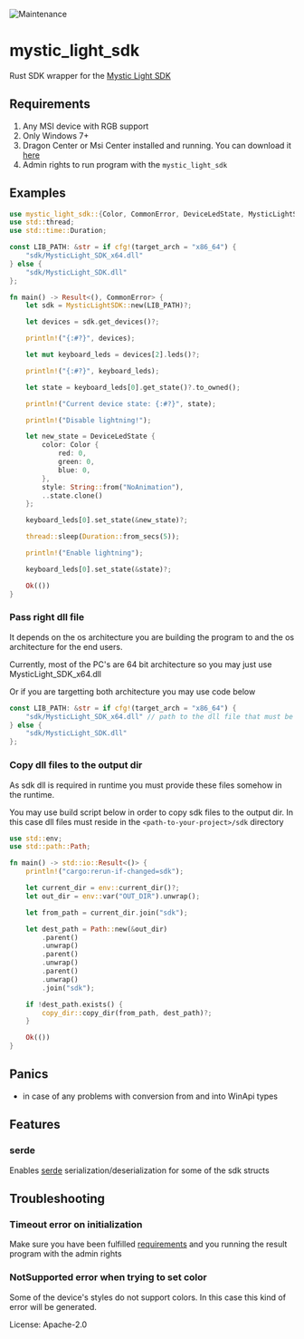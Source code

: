 ![Maintenance](https://img.shields.io/badge/maintenance-passively--maintained-yellowgreen.svg)

# mystic_light_sdk

Rust SDK wrapper for the [Mystic Light SDK](https://www.msi.com/Landing/mystic-light-rgb-gaming-pc/download)

## Requirements

1. Any MSI device with RGB support
1. Only Windows 7+
1. Dragon Center or Msi Center installed and running. You can download it [here](https://www.msi.com/Landing/mystic-light-rgb-gaming-pc/download)
1. Admin rights to run program with the `mystic_light_sdk`

## Examples

```rust
use mystic_light_sdk::{Color, CommonError, DeviceLedState, MysticLightSDK};
use std::thread;
use std::time::Duration;

const LIB_PATH: &str = if cfg!(target_arch = "x86_64") {
    "sdk/MysticLight_SDK_x64.dll"
} else {
    "sdk/MysticLight_SDK.dll"
};

fn main() -> Result<(), CommonError> {
    let sdk = MysticLightSDK::new(LIB_PATH)?;

    let devices = sdk.get_devices()?;

    println!("{:#?}", devices);

    let mut keyboard_leds = devices[2].leds()?;

    println!("{:#?}", keyboard_leds);

    let state = keyboard_leds[0].get_state()?.to_owned();

    println!("Current device state: {:#?}", state);

    println!("Disable lightning!");

    let new_state = DeviceLedState {
        color: Color {
            red: 0,
            green: 0,
            blue: 0,
        },
        style: String::from("NoAnimation"),
        ..state.clone()
    };

    keyboard_leds[0].set_state(&new_state)?;

    thread::sleep(Duration::from_secs(5));

    println!("Enable lightning");

    keyboard_leds[0].set_state(&state)?;

    Ok(())
}
```

### Pass right dll file

It depends on the os architecture you are building the program to and the os architecture for the end users.

Currently, most of the PC's are 64 bit architecture so you may just use MysticLight_SDK_x64.dll

Or if you are targetting both architecture you may use code below

```rust
const LIB_PATH: &str = if cfg!(target_arch = "x86_64") {
    "sdk/MysticLight_SDK_x64.dll" // path to the dll file that must be available in runtime
} else {
    "sdk/MysticLight_SDK.dll"
};
```

### Copy dll files to the output dir

As sdk dll is required in runtime you must provide these files somehow in the runtime.

You may use build script below in order to copy sdk files to the output dir. In this case dll files must reside in the `<path-to-your-project>/sdk` directory

```rust
use std::env;
use std::path::Path;

fn main() -> std::io::Result<()> {
    println!("cargo:rerun-if-changed=sdk");

    let current_dir = env::current_dir()?;
    let out_dir = env::var("OUT_DIR").unwrap();

    let from_path = current_dir.join("sdk");

    let dest_path = Path::new(&out_dir)
        .parent()
        .unwrap()
        .parent()
        .unwrap()
        .parent()
        .unwrap()
        .join("sdk");

    if !dest_path.exists() {
        copy_dir::copy_dir(from_path, dest_path)?;
    }

    Ok(())
}
```

## Panics

- in case of any problems with conversion from and into WinApi types

## Features

### serde

Enables [serde](https://crates.io/crates/serde) serialization/deserialization for some of the sdk structs

## Troubleshooting

### Timeout error on initialization

Make sure you have been fulfilled [requirements](#requirements) and you running the result program with the admin rights

### NotSupported error when trying to set color

Some of the device's styles do not support colors. In this case this kind of error will be generated.


License: Apache-2.0
